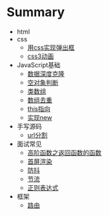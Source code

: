 # Summary
* html
* css
  * [用css实现弹出框](./css/popup.md)
  * [css3动画](./css/animate.md)
* JavaScript基础
  * [数据深度克隆](./data/deepclone.md)
  * [空对象判断](./data/objectJudge.md)
  * [类数组](./data/arguments.md)
  * [数组去重](./data/distinct.md)
  * [this指向](./data/this.md)
  * [实现new](./data/new.md)
* 手写源码
  * [url分割](./origin/queryString.md) 
* 面试常见
  * [高阶函数之返回函数的函数](./interview/add.md)
  * [首屏渲染](./interview/screen.md)
  * [防抖](./interview/throttle.md)
  * [节流](./interview/debounce.md)
  * [正则表达式](./interview/reg.md)
* 框架
  * [路由](./framework/router.md)
  



